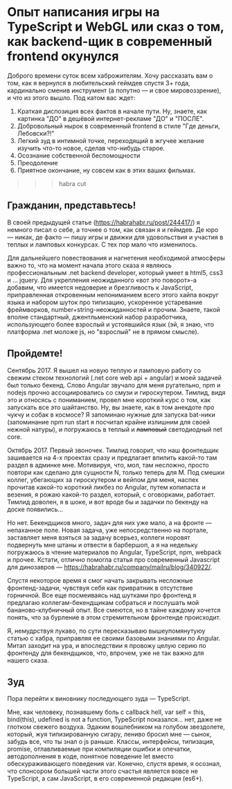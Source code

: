 # Опыт написания игры на TypeScript и WebGL или сказ о том, как backend-щик в современный frontend окунулся

Доброго времени суток всем хаброжителям. Хочу рассказать вам о том, как я вернулся в любительский геймдев спустя 3+ года, кардинально сменив инструмент (а попутно — и свое мировоззрение), и что из этого вышло. Под катом вас ждет:

1. Краткая диспозиция всех фактов в начале пути. Ну, знаете, как картинка "ДО" в дешёвой интернет-рекламе "ДО" и "ПОСЛЕ".
1. Добровольный нырок в современный frontend в стиле "Где деньги, Лебовски?!"
1. Легкий зуд в интимной точке, переходящий в жгучее желание изучить что-то новое, сделав что-нибудь старое.
1. Осознание собственной беспомощности
1. Преодоление
1. Приятное окончание, ну совсем как в этих ваших фильмах.

>>>habra cut

## Гражданин, представьтесь!
В своей предыдущей статье (https://habrahabr.ru/post/244417/) я немного писал о себе, а точнее о том, как связан я и геймдев. Де юро — никак, де факто — пишу игры и движки для удовольствия и участия в теплых и ламповых конкурсах. С тех пор мало что изменилось.

Для дальнейшего повествования и нагнетения необходимой атмосферы важно то, что на момент начала этого сказа я являюсь профессиональным .net backend developer, который умеет в html5, css3 и ... jquery. Для укрепления неожиданного «вот это поворот»-а добавим, что имеется недоверие и брезгливость к JavaScript, приправленная откровенным непониманием всего этого хайпа вокруг языка и набором шуток про типизацию, ускоренное устаревание фреймворков, number+string-неожиданностей и прочим. Знаете, такой вполне стандартный, джентльменский набор разработчика, использующего более взрослый и устоявшийся язык (эй, я знаю, что платформа .net моложе js, но "взрослый" не в прямом смысле).

## Пройдемте!
Сентябрь 2017. Я вышел на новую теплую и ламповую работу со свежим стеком технологий (.net core web api + angular) и моей задачей был только бекенд. Слово Angular звучало для меня ругательно, npm и nodejs прочно ассоциировались со смузи и гироскутером. Тимлид, видя это и относясь с пониманием, провел мне короткий курс о том, как запускать все это шайтанство. Ну, вы знаете, как в том анекдоте про чукчу и собак в космосе? Я запоминаю нужные для запуска bat-ники (запоминание npm run start я посчитал крайне излишним для своей нежной натуры), и погружаюсь в теплый и ~~ламповый~~ светодиодный net core.

Октябрь 2017. Первый звоночек. Тимлид говорит, что наш фронтедщик зашивается на 4-х проектах сразу и предлагает впилить какой-то там раздел в админке мне. Мотивируя, что, мол, там несложно, просто повтори как сделано для сущности N, только теперь для M. Под смешки коллег, убегающих за гироскутером и вейпом для меня, наспех прочитав какой-то короткий ликбез по Angular, путем копипаста и везения, я рожаю какой-то раздел, который, с оговорками, работает. Тимлид доволен, я в шоке, и вот вроде бы и задачки по бекенду на доске появились...

Но нет. Бекендщиков много, задач для них уже мало, а на фронте — непаханное поле. Новая задача, уже непосредственно на портале, заставляет меня взяться за задачу всерьез, коллеги норовят подвернуть мне штаны и отвести в барбершоп, а я на недельку погружаюсь в чтение материалов по Angular, TypeScript, npm, webpack и прочее. Кстати, отлично помогла статья про современный Javascript для динозавров — https://habrahabr.ru/company/mailru/blog/340922/. 

Спустя некоторое время я смог начать закрывать несложные фронтенд-задачи, чувствуя себя как привратник в отсутствие горничной. Все еще посмеиваясь над шутками про фронтенд я предлагаю коллегам-бекендщикам собраться и послушать мой бананово-клубничный опыт. Все смеются, но в тайне каждому хочется понять, что за бурление в этом стремительном фронтенде происходит.

Я, немудрствуя лукаво, по сути пересказываю вышеупомянутуюу статью с хабра, приправляя ее своими базовыми знаниями по Angular. Митап заходит на ура, и впоследствии я провожу целую серию по фронтенду для бекендщиков, что, впрочем, уже не так важно для нашего сказа.

## Зуд
Пора перейти к виновнику последующего зуда — TypeScript.

Мне, как человеку, познавшему боль с callback hell, var self = this, bind(this), udefined is not a function, TypeScript показался... нет, даже не глотком свежего воздуха. Эдаким вошлебником на голубом звездолете, который, жуя типизированную сигару, лениво бросил мне — сынок, забудь все, что ты знал о js раньше. Классы, интерфейсы, типизация, promise, отлавливаемые при компиляции ошибки и опечатки, автодополнения в коде, понятное поведение let вместо обескураживающего поведения var. Конечно, спустя время, я осознал, что спонсором большей части этого счастья является вовсе не TypeScript, а сам JavaScript, в его современной редакции (es6+).
